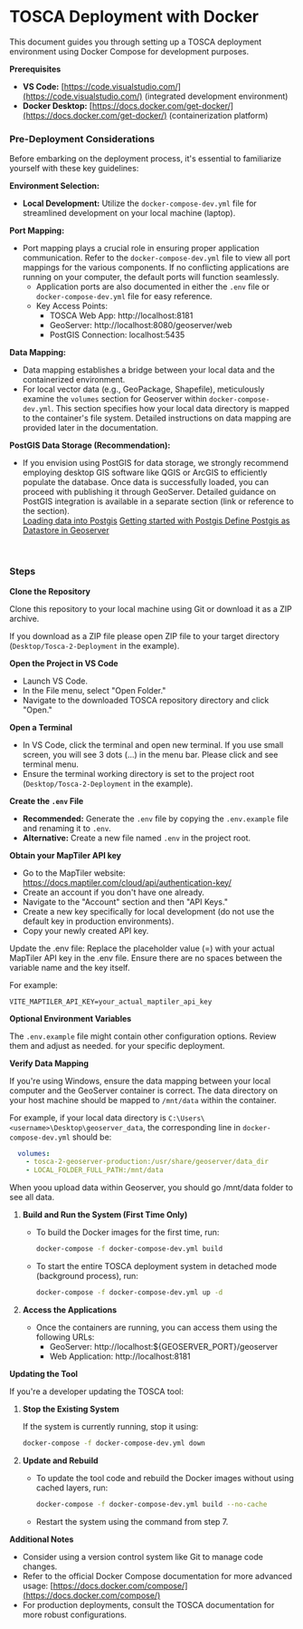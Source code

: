 # TOSCA Deployment with Docker

This document guides you through setting up a TOSCA deployment environment using Docker Compose for development purposes.

**Prerequisites**

* **VS Code:** [https://code.visualstudio.com/](https://code.visualstudio.com/) (integrated development environment)
* **Docker Desktop:** [https://docs.docker.com/get-docker/](https://docs.docker.com/get-docker/) (containerization platform)

### Pre-Deployment Considerations

Before embarking on the deployment process, it's essential to familiarize yourself with these key guidelines:

**Environment Selection:**

* **Local Development:** Utilize the `docker-compose-dev.yml` file for streamlined development on your local machine (laptop).

**Port Mapping:**

* Port mapping plays a crucial role in ensuring proper application communication. Refer to the `docker-compose-dev.yml` file to view all port mappings for the various components. If no conflicting applications are running on your computer, the default ports will function seamlessly.
  * Application ports are also documented in either the `.env` file or `docker-compose-dev.yml` file for easy reference.
  * Key Access Points:
    * TOSCA Web App: http://localhost:8181
    * GeoServer: http://localhost:8080/geoserver/web
    * PostGIS Connection: localhost:5435

**Data Mapping:**

* Data mapping establishes a bridge between your local data and the containerized environment.
* For local vector data (e.g., GeoPackage, Shapefile), meticulously examine the `volumes` section for Geoserver within `docker-compose-dev.yml`. This section specifies how your local data directory is mapped to the container's file system. Detailed instructions on data mapping are provided later in the documentation.

**PostGIS Data Storage (Recommendation):**

* If you envision using PostGIS for data storage, we strongly recommend employing desktop GIS software like QGIS or ArcGIS to efficiently populate the database. Once data is successfully loaded, you can proceed with publishing it through GeoServer. Detailed guidance on PostGIS integration is available in a separate section (link or reference to the section).
  <br>
  [Loading data into Postgis](https://www.crunchydata.com/blog/loading-data-into-postgis-an-overview)
  [Getting started with Postgis ](https://docs.geoserver.org/main/en/user/gettingstarted/postgis-quickstart/index.html)
  [Define Postgis as Datastore in Geoserver](https://docs.geoserver.org/main/en/user/data/database/postgis.html)

<br>

### Steps

   **Clone the Repository**

   Clone this repository to your local machine using Git or download it as a ZIP archive.

   If you download as a ZIP file please open ZIP file to your target directory (`Desktop/Tosca-2-Deployment` in the example).

  **Open the Project in VS Code**

   - Launch VS Code.
   - In the File menu, select "Open Folder."
   - Navigate to the downloaded TOSCA repository directory and click "Open."

**Open a Terminal**

   - In VS Code, click the terminal and open new terminal. If you use small screen, you will see 3 dots (...) in the menu bar. Please click and see terminal menu.
   - Ensure the terminal working directory is set to the project root (`Desktop/Tosca-2-Deployment` in the example).

**Create the `.env` File**

   - **Recommended:** Generate the `.env` file by copying the `.env.example` file and renaming it to `.env`.
   - **Alternative:** Create a new file named `.env` in the project root.

  **Obtain your MapTiler API key**

  - Go to the MapTiler website: https://docs.maptiler.com/cloud/api/authentication-key/
  - Create an account if you don't have one already.
  - Navigate to the "Account" section and then "API Keys."
  - Create a new key specifically for local development (do not use the default key in production environments).
  - Copy your newly created API key.

  Update the .env file: Replace the placeholder value (=) with your actual MapTiler API key in the .env file. Ensure there are no spaces between the variable name and the key itself.

  For example:

  ``` 
  VITE_MAPTILER_API_KEY=your_actual_maptiler_api_key
  ```

   **Optional Environment Variables**

   The `.env.example` file might contain other configuration options. Review them and adjust as needed.  for your specific deployment.



 **Verify Data Mapping**

   If you're using Windows, ensure the data mapping between your local computer and the GeoServer container is correct. The data directory on your host machine should be mapped to `/mnt/data` within the container.

   For example, if your local data directory is `C:\Users\<username>\Desktop\geoserver_data`, the corresponding line in `docker-compose-dev.yml` should be:

   ```yaml
     volumes:
       - tosca-2-geoserver-production:/usr/share/geoserver/data_dir
       - LOCAL_FOLDER_FULL_PATH:/mnt/data
   ```

   When yoou upload data within Geoserver, you should go /mnt/data folder to see all data.

1. **Build and Run the System (First Time Only)**

   - To build the Docker images for the first time, run:

     ```bash
     docker-compose -f docker-compose-dev.yml build
     ```

   - To start the entire TOSCA deployment system in detached mode (background process), run:

     ```bash
     docker-compose -f docker-compose-dev.yml up -d
     ```

2. **Access the Applications**

   - Once the containers are running, you can access them using the following URLs:
     - GeoServer: http://localhost:${GEOSERVER_PORT}/geoserver
     - Web Application: http://localhost:8181

**Updating the Tool**

If you're a developer updating the TOSCA tool:

1. **Stop the Existing System**

   If the system is currently running, stop it using:

   ```bash
   docker-compose -f docker-compose-dev.yml down
   ```

2. **Update and Rebuild**

   - To update the tool code and rebuild the Docker images without using cached layers, run:

     ```bash
     docker-compose -f docker-compose-dev.yml build --no-cache
     ```

   - Restart the system using the command from step 7.

**Additional Notes**

- Consider using a version control system like Git to manage code changes.
- Refer to the official Docker Compose documentation for more advanced usage: [https://docs.docker.com/compose/](https://docs.docker.com/compose/)
- For production deployments, consult the TOSCA documentation for more robust configurations.
